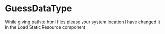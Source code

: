 # GuessDataType
While giving path to html files please your system location.I have changed it in the Load Static Resource component

